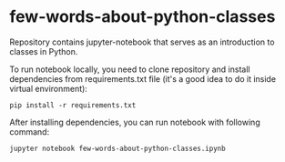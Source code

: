 # few-words-about-python-classes

Repository contains jupyter-notebook that serves as an introduction to classes in Python.

To run notebook locally, you need to clone repository and install dependencies from requirements.txt file (it's a good idea to do it inside virtual environment):
```
pip install -r requirements.txt
```

After installing dependencies, you can run notebook with following command:
```
jupyter notebook few-words-about-python-classes.ipynb
```
